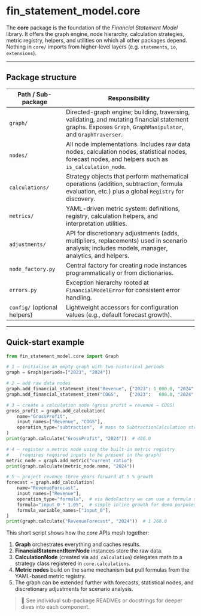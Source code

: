 # fin_statement_model.core

The **core** package is the foundation of the *Financial Statement Model* library.
It offers the graph engine, node hierarchy, calculation strategies, metric
registry, helpers, and utilities on which all other packages depend.  Nothing in
`core/` imports from higher-level layers (e.g. `statements`, `io`, `extensions`).

---

## Package structure

| Path / Sub-package | Responsibility |
|--------------------|----------------|
| `graph/` | Directed-graph engine; building, traversing, validating, and mutating financial statement graphs. Exposes `Graph`, `GraphManipulator`, and `GraphTraverser`. |
| `nodes/` | All node implementations.  Includes raw data nodes, calculation nodes, statistical nodes, forecast nodes, and helpers such as `is_calculation_node`. |
| `calculations/` | Strategy objects that perform mathematical operations (addition, subtraction, formula evaluation, etc.) plus a global `Registry` for discovery. |
| `metrics/` | YAML-driven metric system: definitions, registry, calculation helpers, and interpretation utilities. |
| `adjustments/` | API for discretionary adjustments (adds, multipliers, replacements) used in scenario analysis; includes models, manager, analytics, and helpers. |
| `node_factory.py` | Central factory for creating node instances programmatically or from dictionaries. |
| `errors.py` | Exception hierarchy rooted at `FinancialModelError` for consistent error handling. |
| `config/` (optional helpers) | Lightweight accessors for configuration values (e.g., default forecast growth). |

---

## Quick-start example

```python
from fin_statement_model.core import Graph

# 1 — initialise an empty graph with two historical periods
graph = Graph(periods=["2023", "2024"])

# 2 — add raw data nodes
graph.add_financial_statement_item("Revenue", {"2023": 1_000.0, "2024": 1_200.0})
graph.add_financial_statement_item("COGS",    {"2023":   600.0, "2024":   720.0})

# 3 — create a calculation node (gross profit = revenue − COGS)
gross_profit = graph.add_calculation(
    name="GrossProfit",
    input_names=["Revenue", "COGS"],
    operation_type="subtraction",  # maps to SubtractionCalculation strategy
)
print(graph.calculate("GrossProfit", "2024"))  # 480.0

# 4 — register a metric node using the built-in metric registry
#    (requires required inputs to be present in the graph)
metric_node = graph.add_metric("current_ratio")
print(graph.calculate(metric_node.name, "2024"))

# 5 — project revenue three years forward at 5 % growth
forecast = graph.add_calculation(
    name="RevenueForecast",
    input_names=["Revenue"],
    operation_type="formula",  # via NodeFactory we can use a formula strategy
    formula="input_0 * 1.05",  # simple inline growth for demo purposes
    formula_variable_names=["input_0"],
)
print(graph.calculate("RevenueForecast", "2024"))  # 1 260.0
```

This short script shows how the *core* APIs mesh together:

1.   **Graph** orchestrates everything and caches results.
2.   **FinancialStatementItemNode** instances store the raw data.
3.   **CalculationNode** (created via `add_calculation`) delegates math to a
     strategy class registered in `core.calculations`.
4.   **Metric nodes** build on the same mechanism but pull formulas from the
     YAML-based metric registry.
5.   The graph can be extended further with forecasts, statistical nodes, and
     discretionary adjustments for scenario analysis.

> 🔎  See individual sub-package READMEs or docstrings for deeper dives into each
> component. 